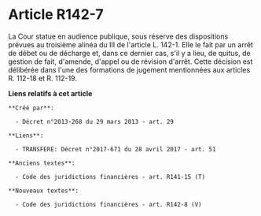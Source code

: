 # Article R142-7

La Cour statue en audience publique, sous réserve des dispositions prévues au troisième alinéa du III de l'article L. 142-1.
Elle le fait par un arrêt de débet ou de décharge et, dans ce dernier cas, s'il y a lieu, de quitus, de gestion de fait,
d'amende, d'appel ou de révision d'arrêt. Cette décision est délibérée dans l'une des formations de jugement mentionnées aux
articles R. 112-18 et R. 112-19.

**Liens relatifs à cet article**

	**Créé par**:

	  - Décret n°2013-268 du 29 mars 2013 - art. 29

	**Liens**:

	  - TRANSFERE: Décret n°2017-671 du 28 avril 2017 - art. 51

	**Anciens textes**:

	  - Code des juridictions financières - art. R141-15 (T)

	**Nouveaux textes**:

	  - Code des juridictions financières - art. R142-8 (V)
